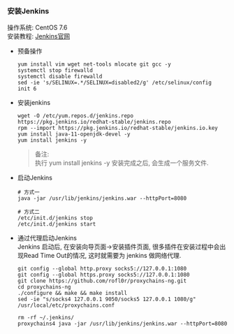 ### 安装Jenkins
操作系统: CentOS 7.6   
安装教程: [Jenkins官网](https://pkg.jenkins.io/redhat-stable/)

- 预备操作
  ```shell script
  yum install vim wget net-tools mlocate git gcc -y
  systemctl stop firewalld
  systemctl disable firewalld
  sed -ie 's/SELINUX=.*/SELINUX=disabled2/g' /etc/selinux/config
  init 6
  ```

- 安装jenkins
  ```shell script
  wget -O /etc/yum.repos.d/jenkins.repo https://pkg.jenkins.io/redhat-stable/jenkins.repo
  rpm --import https://pkg.jenkins.io/redhat-stable/jenkins.io.key
  yum install java-11-openjdk-devel -y
  yum install jenkins -y
  ```
  > 备注:  
  > 执行 yum install jenkins -y 安装完成之后, 会生成一个服务文件.

- 启动Jenkins
  ```shell script
  # 方式一
  java -jar /usr/lib/jenkins/jenkins.war --httpPort=8080
  
  # 方式二
  /etc/init.d/jenkins stop
  /etc/init.d/jenkins start
  ```

- 通过代理启动Jenkins  
  Jenkins 启动后, 在安装向导页面->安装插件页面, 很多插件在安装过程中会出现Read Time Out的情况, 这时就需要为 jenkins 做网络代理.
  ```shell script
  git config --global http.proxy socks5://127.0.0.1:1080
  git config --global https.proxy socks5://127.0.0.1:1080  
  git clone https://github.com/rofl0r/proxychains-ng.git 
  cd proxychains-ng 
  ./configure && make && make install  
  sed -ie "s/socks4 127.0.0.1 9050/socks5 127.0.0.1 1080/g" /usr/local/etc/proxychains.conf
  
  rm -rf ~/.jenkins/
  proxychains4 java -jar /usr/lib/jenkins/jenkins.war --httpPort=8080
  ```  